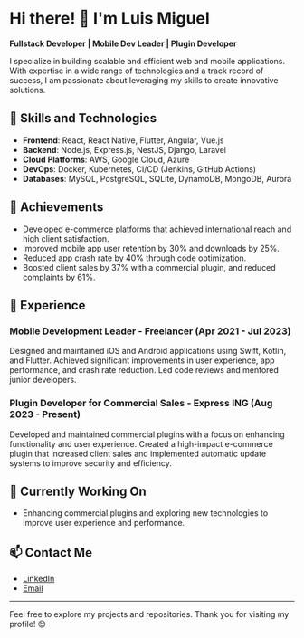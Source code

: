 # Hi there! 👋 I'm Luis Miguel

**Fullstack Developer | Mobile Dev Leader | Plugin Developer**

I specialize in building scalable and efficient web and mobile applications. With expertise in a wide range of technologies and a track record of success, I am passionate about leveraging my skills to create innovative solutions.

## 🌟 Skills and Technologies

- **Frontend**: React, React Native, Flutter, Angular, Vue.js
- **Backend**: Node.js, Express.js, NestJS, Django, Laravel
- **Cloud Platforms**: AWS, Google Cloud, Azure
- **DevOps**: Docker, Kubernetes, CI/CD (Jenkins, GitHub Actions)
- **Databases**: MySQL, PostgreSQL, SQLite, DynamoDB, MongoDB, Aurora

## 🚀 Achievements

- Developed e-commerce platforms that achieved international reach and high client satisfaction.
- Improved mobile app user retention by 30% and downloads by 25%.
- Reduced app crash rate by 40% through code optimization.
- Boosted client sales by 37% with a commercial plugin, and reduced complaints by 61%.

## 💼 Experience

### **Mobile Development Leader** - Freelancer (Apr 2021 - Jul 2023)
Designed and maintained iOS and Android applications using Swift, Kotlin, and Flutter. Achieved significant improvements in user experience, app performance, and crash rate reduction. Led code reviews and mentored junior developers.

### **Plugin Developer for Commercial Sales** - Express ING (Aug 2023 - Present)
Developed and maintained commercial plugins with a focus on enhancing functionality and user experience. Created a high-impact e-commerce plugin that increased client sales and implemented automatic update systems to improve security and efficiency.

## 🌱 Currently Working On

- Enhancing commercial plugins and exploring new technologies to improve user experience and performance.

## 📫 Contact Me

- [LinkedIn](https://www.linkedin.com/in/luis-miguel-salazar-londo%C3%B1o-5a5898273/)
- [Email](mailto:luis.salazar38312@gmail.com)


---

Feel free to explore my projects and repositories. Thank you for visiting my profile! 😊
